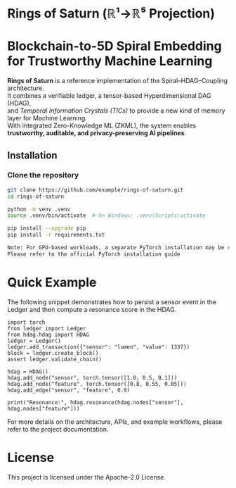 # Rings of Saturn (ℝ¹→ℝ⁵ Projection)
# Blockchain-to-5D Spiral Embedding for Trustworthy Machine Learning

**Rings of Saturn** is a reference implementation of the Spiral–HDAG–Coupling architecture.  
It combines a verifiable ledger, a tensor-based Hyperdimensional DAG (HDAG),  
and *Temporal Information Crystals (TICs)* to provide a new kind of memory layer for Machine Learning.  
With integrated Zero-Knowledge ML (ZKML), the system enables **trustworthy, auditable, and privacy-preserving AI pipelines**.

## Installation

### Clone the repository
```bash
git clone https://github.com/example/rings-of-saturn.git
cd rings-of-saturn

python -m venv .venv
source .venv/bin/activate  # On Windows: .venv\Scripts\activate

pip install --upgrade pip
pip install -r requirements.txt

Note: For GPU-based workloads, a separate PyTorch installation may be required.
Please refer to the official PyTorch installation guide
```

# Quick Example

The following snippet demonstrates how to persist a sensor event in the Ledger and then compute a resonance score in the HDAG.
```
import torch
from ledger import Ledger
from hdag.hdag import HDAG
ledger = Ledger()
ledger.add_transaction({"sensor": "lumen", "value": 1337})
block = ledger.create_block()
assert ledger.validate_chain()

hdag = HDAG()
hdag.add_node("sensor", torch.tensor([1.0, 0.5, 0.1]))
hdag.add_node("feature", torch.tensor([0.8, 0.55, 0.05]))
hdag.add_edge("sensor", "feature", 0.9)

print("Resonance:", hdag.resonance(hdag.nodes["sensor"], hdag.nodes["feature"]))
```
For more details on the architecture, APIs, and example workflows, please refer to the project documentation.

# License

This project is licensed under the Apache-2.0 License.
